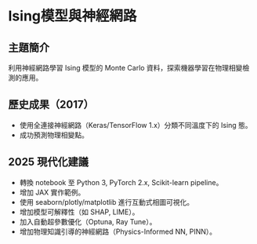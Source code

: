 # Ising模型與神經網路

## 主題簡介
利用神經網路學習 Ising 模型的 Monte Carlo 資料，探索機器學習在物理相變檢測的應用。

## 歷史成果（2017）
- 使用全連接神經網路（Keras/TensorFlow 1.x）分類不同溫度下的 Ising 態。
- 成功預測物理相變點。

## 2025 現代化建議
- 轉換 notebook 至 Python 3, PyTorch 2.x, Scikit-learn pipeline。
- 增加 JAX 實作範例。
- 使用 seaborn/plotly/matplotlib 進行互動式相圖可視化。
- 增加模型可解釋性（如 SHAP, LIME）。
- 加入自動超參數優化（Optuna, Ray Tune）。
- 增加物理知識引導的神經網路（Physics-Informed NN, PINN）。
